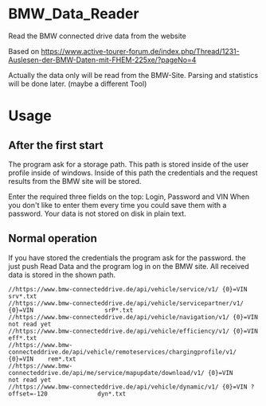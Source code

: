 # BMW_Data_Reader
Read the BMW connected drive data from the website

Based on https://www.active-tourer-forum.de/index.php/Thread/1231-Auslesen-der-BMW-Daten-mit-FHEM-225xe/?pageNo=4

Actually the data only will be read from the BMW-Site. Parsing and statistics will be done later. (maybe a different Tool)

# Usage

## After the first start
The program ask for a storage path. This path is stored inside of the user profile inside of windows.
Inside of this path the credentials and the request results from the BMW site will be stored.

Enter the required three fields on the top: Login, Password and VIN
When you don't like to enter them every time you could save them with a password. Your data is not stored on disk in plain text.

## Normal operation
If you have stored the credentials the program ask for the password.
the just push Read Data and the program log in on the BMW site. All received data is stored in the shown path.

```
//https://www.bmw-connecteddrive.de/api/vehicle/service/v1/ {0}=VIN                           srv*.txt
//https://www.bmw-connecteddrive.de/api/vehicle/servicepartner/v1/ {0}=VIN                    srP*.txt
//https://www.bmw-connecteddrive.de/api/vehicle/navigation/v1/ {0}=VIN                        not read yet
//https://www.bmw-connecteddrive.de/api/vehicle/efficiency/v1/ {0}=VIN                        eff*.txt
//https://www.bmw-connecteddrive.de/api/vehicle/remoteservices/chargingprofile/v1/ {0}=VIN    rem*.txt
//https://www.bmw-connecteddrive.de/api/me/service/mapupdate/download/v1/ {0}=VIN             not read yet
//https://www.bmw-connecteddrive.de/api/vehicle/dynamic/v1/ {0}=VIN ?offset=-120              dyn*.txt
```

